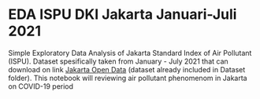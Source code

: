 # EDA ISPU DKI Jakarta Januari-Juli 2021
Simple Exploratory Data Analysis of Jakarta Standard Index of Air Pollutant (ISPU). Dataset spesifically taken from January - July 2021 that can download on link [Jakarta Open Data](https://data.jakarta.go.id/dataset/indeks-standar-pencemaran-udara-ispu-tahun-2021) (dataset already included in Dataset folder). This notebook will reviewing air pollutant phenomenom in Jakarta on COVID-19 period